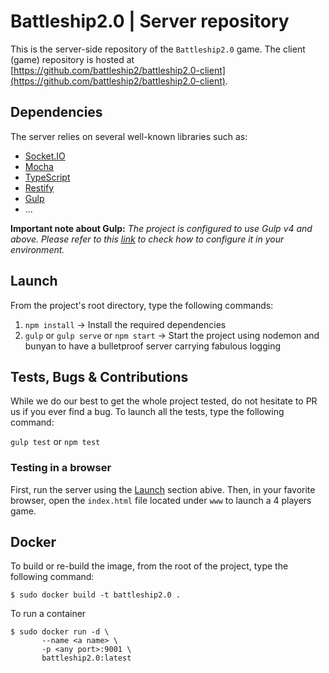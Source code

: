# Battleship2.0 | Server repository
This is the server-side repository of the `Battleship2.0` game.
The client (game) repository is hosted at [https://github.com/battleship2/battleship2.0-client](https://github.com/battleship2/battleship2.0-client).

## Dependencies
The server relies on several well-known libraries such as:
- [Socket.IO](http://socket.io/)
- [Mocha](https://mochajs.org/)
- [TypeScript](https://www.typescriptlang.org/)
- [Restify](http://restify.com/)
- [Gulp](http://gulpjs.com/)
- ...

**Important note about Gulp:**
_The project is configured to use Gulp v4 and above.
Please refer to this [link](https://demisx.github.io/gulp4/2015/01/15/install-gulp4.html) to check how to configure it in your environment._

## Launch
From the project's root directory, type the following commands:

1. `npm install` -> Install the required dependencies
2. `gulp` or `gulp serve` or `npm start` -> Start the project using nodemon and bunyan to have a bulletproof server carrying fabulous logging

## Tests, Bugs & Contributions
While we do our best to get the whole project tested, do not hesitate to PR us if you ever find a bug. 
To launch all the tests, type the following command:

`gulp test` or `npm test`

### Testing in a browser
First, run the server using the [Launch](https://github.com/battleship2/battleship2.0-server#launch) section abive.
Then, in your favorite browser, open the `index.html` file located under `www` to launch a 4 players game.

## Docker
To build or re-build the image, from the root of the project, type the following command:  
```shell
$ sudo docker build -t battleship2.0 .
```

To run a container
```shell
$ sudo docker run -d \
       --name <a name> \
       -p <any port>:9001 \
       battleship2.0:latest
```

